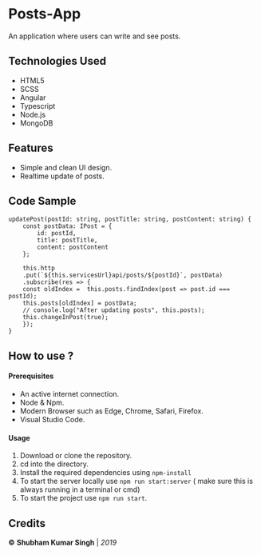 
# Posts-App
An application where users can write and see posts.


## Technologies Used
- HTML5
- SCSS 
- Angular
- Typescript
- Node.js
- MongoDB

## Features

- Simple and clean UI design.
- Realtime update of posts.

## Code Sample

    updatePost(postId: string, postTitle: string, postContent: string) {
	    const postData: IPost = {
		    id: postId,
		    title: postTitle,
		    content: postContent
	    };
    
	    this.http
	    .put(`${this.servicesUrl}api/posts/${postId}`, postData)
	    .subscribe(res => {    
	    const oldIndex =  this.posts.findIndex(post => post.id === postId);
	    this.posts[oldIndex] = postData;
	    // console.log("After updating posts", this.posts);
	    this.changeInPost(true);
	    });
    }

## How to use ?


  #### Prerequisites

  - An active internet connection.
  - Node & Npm.
  - Modern Browser such as Edge, Chrome, Safari, Firefox.
  - Visual Studio Code.

 #### Usage 

1. Download or clone the repository.
2. cd into the directory.
3. Install the required dependencies using `npm-install` 
4. To start the server locally use `npm run start:server` ( make sure this is always running in a terminal or cmd)
5. To start the project  use `npm run start`.


## Credits

**©** **Shubham Kumar Singh** | *2019*

